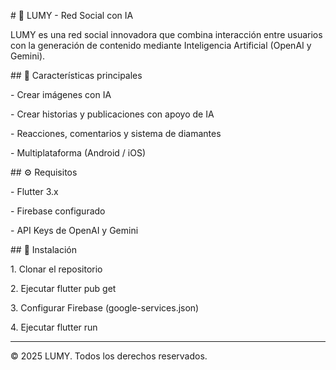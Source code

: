 \# 🌟 LUMY - Red Social con IA



LUMY es una red social innovadora que combina interacción entre usuarios con la generación de contenido mediante Inteligencia Artificial (OpenAI y Gemini).



\## 🚀 Características principales

\- Crear imágenes con IA

\- Crear historias y publicaciones con apoyo de IA

\- Reacciones, comentarios y sistema de diamantes

\- Multiplataforma (Android / iOS)



\## ⚙️ Requisitos

\- Flutter 3.x

\- Firebase configurado

\- API Keys de OpenAI y Gemini



\## 📌 Instalación

1\. Clonar el repositorio

2\. Ejecutar flutter pub get

3\. Configurar Firebase (google-services.json)

4\. Ejecutar flutter run



---



© 2025 LUMY. Todos los derechos reservados.

